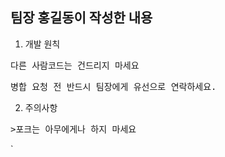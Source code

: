## 팀장 홍길동이 작성한 내용
1. 개발 원칙
<pre>다른 사람코드는 건드리지 마세요</pre>
<pre>병합 요청 전 반드시 팀장에게 유선으로 연락하세요.</pre>
2. 주의사항
<pre>>포크는 아무에게나 하지 마세요</pre>`
